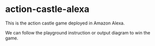 # action-castle-alexa

This is the action castle game deployed in Amazon Alexa.

We can follow the playground instruction or output diagram to win the game.
